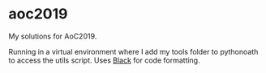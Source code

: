 # aoc2019

My solutions for AoC2019.

Running in a virtual environment where I add my tools folder to pythonoath to access the utils script.
Uses [Black](https://github.com/psf/black) for code formatting.
